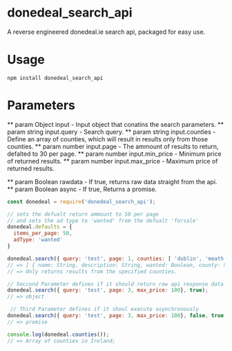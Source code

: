 # donedeal_search_api
A reverse engineered donedeal.ie search api, packaged for easy use.

# Usage
``` 
npm install donedeal_search_api 
```

# Parameters

** param Object input - Input object that conatins the search parameters.
** param string input.query - Search query.
** param string input.counties - Define an array of counties, which will result in results only from those counties.
** param number input.page - The ammount of results to return, defalted to 30 per page.
** param number input.min_price - Minimum price of returned results.
** param number input.max_price - Maximum price of returned results.

** param Boolean rawdata - If true, returns raw data straight from the api.
** param Boolean async - If true, Returns a promise.

```javascript
const donedeal = require('donedeal_search_api');

// sets the defualt return ammount to 50 per page
// and sets the ad type to 'wanted' from the defualt 'forsale'
donedeal.defaults = {
  items_per_page: 50,
  adType: 'wanted'
}

donedeal.search({ query: 'test', page: 1, counties: [ 'dublin', 'meath', 'wicklow' ] min_price:10, max_price: 100});
// => [ { name: String, description: String, wanted: Boolean, county: String, price: Number, seller: String, url: String, img: String, seller_verification: { email: Boolean, phone: Boolean, allowedAccess: Boolean, bank: Boolean } }, ... ]
// => Only returns results from the specified counties.

// Seccond Parameter defines if it should return raw api response data
donedeal.search({ query: 'test', page: 3, max_price: 100}, true);
// => object

 // Third Parameter defines if it shoul execute asynchronously
donedeal.search({ query: 'test', page: 3, max_price: 100}, false, true);
// => promise

console.log(donedeal.counties());
// => Array of counties in Ireland;

```
